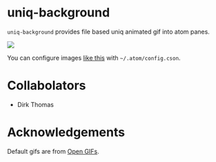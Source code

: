 # uniq-background

`uniq-background` provides file based uniq animated gif into atom panes.

![](https://i.gyazo.com/22169dc60019eb542621943047e5fd8c.gif)

You can configure images [like this](https://gist.github.com/negipo/f6a8424d27462e396a2a) with `~/.atom/config.cson`.

# Collabolators
- Dirk Thomas

# Acknowledgements
Default gifs are from [Open GIFs](http://publicdomaingifs.tumblr.com/).
